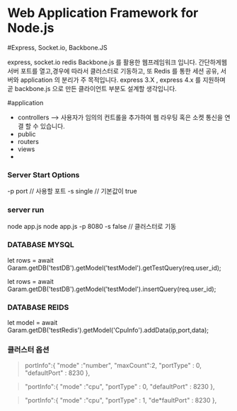 # Web Application Framework for Node.js
#Express, Socket.io, Backbone.JS

 express, socket.io redis Backbone.js 를 활용한 웹프레임워크 입니다.
간단하게웹서버 포트를 열고,경우에 따라서 클러스터로 기동하고, 
또 Redis 를 통한 세션 공유, 서버와 application 의 분리가 주 목적입니다.
express 3.X , express 4.x 를 지원하며 
곧 backbone.js 으로 만든 클라이언트 부분도 설계할 생각입니다.

#application
 - controllers --> 사용자가 임의의 컨트롤을 추가하여 웹 라우팅 혹은 소켓 통신을 연결 할 수 있습니다.
 - public
 - routers
 - views 
 - 



### Server Start Options ###
-p port    // 사용할 포트 
-s single  // 기본값이 true


### server run ###
node app.js
node app.js -p 8080  -s false // 클러스터로 기동

### DATABASE MYSQL

let rows = await Garam.getDB('testDB').getModel('testModel').getTestQuery(req.user_id);

let rows = await Garam.getDB('testDB').getModel('testModel').insertQuery(req.user_id);


### DATABASE REIDS

let model = await Garam.getDB('testRedis').getModel('CpuInfo').addData(ip,port,data);

### 클러스터 옵션

>portInfo":{
> "mode" :"number",
> "maxCount":2,
> "portType" : 0,
> "defaultPort" : 8230
>},


>"portInfo":{
>  "mode" :"cpu",
>  "portType" : 0,
>  "defaultPort" : 8230
> },



>"portInfo":{
> "mode" :"cpu",
> "portType" : 1,
> "de*faultPort" : 8230
>},

